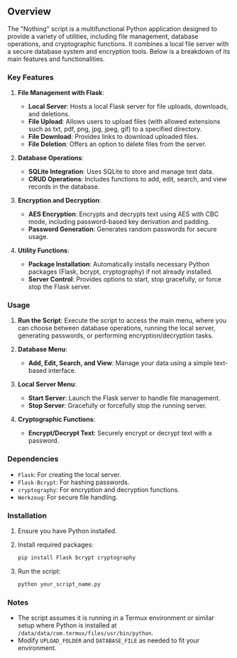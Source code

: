 ## Overview

The "Nothing" script is a multifunctional Python application designed to provide a variety of utilities, including file management, database operations, and cryptographic functions. It combines a local file server with a secure database system and encryption tools. Below is a breakdown of its main features and functionalities.

### Key Features

1. **File Management with Flask**:
   - **Local Server**: Hosts a local Flask server for file uploads, downloads, and deletions.
   - **File Upload**: Allows users to upload files (with allowed extensions such as txt, pdf, png, jpg, jpeg, gif) to a specified directory.
   - **File Download**: Provides links to download uploaded files.
   - **File Deletion**: Offers an option to delete files from the server.

2. **Database Operations**:
   - **SQLite Integration**: Uses SQLite to store and manage text data.
   - **CRUD Operations**: Includes functions to add, edit, search, and view records in the database.

3. **Encryption and Decryption**:
   - **AES Encryption**: Encrypts and decrypts text using AES with CBC mode, including password-based key derivation and padding.
   - **Password Generation**: Generates random passwords for secure usage.

4. **Utility Functions**:
   - **Package Installation**: Automatically installs necessary Python packages (Flask, bcrypt, cryptography) if not already installed.
   - **Server Control**: Provides options to start, stop gracefully, or force stop the Flask server.

### Usage

1. **Run the Script**: Execute the script to access the main menu, where you can choose between database operations, running the local server, generating passwords, or performing encryption/decryption tasks.

2. **Database Menu**: 
   - **Add, Edit, Search, and View**: Manage your data using a simple text-based interface.

3. **Local Server Menu**:
   - **Start Server**: Launch the Flask server to handle file management.
   - **Stop Server**: Gracefully or forcefully stop the running server.

4. **Cryptographic Functions**:
   - **Encrypt/Decrypt Text**: Securely encrypt or decrypt text with a password.

### Dependencies

- `Flask`: For creating the local server.
- `Flask-Bcrypt`: For hashing passwords.
- `cryptography`: For encryption and decryption functions.
- `Werkzeug`: For secure file handling.

### Installation

1. Ensure you have Python installed.
2. Install required packages:
   ```bash
   pip install Flask bcrypt cryptography
   ```

3. Run the script:
   ```bash
   python your_script_name.py
   ```

### Notes

- The script assumes it is running in a Termux environment or similar setup where Python is installed at `/data/data/com.termux/files/usr/bin/python`.
- Modify `UPLOAD_FOLDER` and `DATABASE_FILE` as needed to fit your environment.
